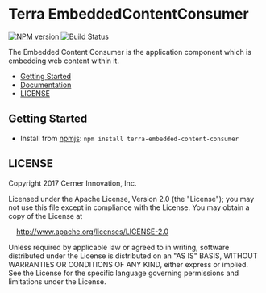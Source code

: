 # Terra EmbeddedContentConsumer


[![NPM version](http://img.shields.io/npm/v/terra-embedded-content-consumer.svg)](https://www.npmjs.org/package/terra-embedded-content-consumer)
[![Build Status](https://travis-ci.org/cerner/terra-core.svg?branch=master)](https://travis-ci.org/cerner/terra-core)

The Embedded Content Consumer is the application component which is embedding web content within it.

- [Getting Started](#getting-started)
- [Documentation](https://github.com/cerner/terra-core/tree/master/packages/terra-embedded-content-consumer/docs)
- [LICENSE](#license)

## Getting Started

- Install from [npmjs](https://www.npmjs.com): `npm install terra-embedded-content-consumer`

## LICENSE

Copyright 2017 Cerner Innovation, Inc.

Licensed under the Apache License, Version 2.0 (the "License"); you may not use this file except in compliance with the License. You may obtain a copy of the License at

&nbsp;&nbsp;&nbsp;&nbsp;http://www.apache.org/licenses/LICENSE-2.0

Unless required by applicable law or agreed to in writing, software distributed under the License is distributed on an "AS IS" BASIS, WITHOUT WARRANTIES OR CONDITIONS OF ANY KIND, either express or implied. See the License for the specific language governing permissions and limitations under the License.